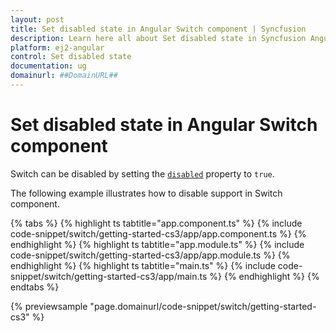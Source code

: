 ```yaml
---
layout: post
title: Set disabled state in Angular Switch component | Syncfusion
description: Learn here all about Set disabled state in Syncfusion Angular Switch component of Syncfusion Essential JS 2 and more.
platform: ej2-angular
control: Set disabled state 
documentation: ug
domainurl: ##DomainURL##
---
```


# Set disabled state in Angular Switch component

Switch can be disabled by setting the [`disabled`](https://ej2.syncfusion.com/angular/documentation/api/switch#disabled) property to `true`.

The following example illustrates how to disable support in Switch component.

{% tabs %}
{% highlight ts tabtitle="app.component.ts" %}
{% include code-snippet/switch/getting-started-cs3/app/app.component.ts %}
{% endhighlight %}
{% highlight ts tabtitle="app.module.ts" %}
{% include code-snippet/switch/getting-started-cs3/app/app.module.ts %}
{% endhighlight %}
{% highlight ts tabtitle="main.ts" %}
{% include code-snippet/switch/getting-started-cs3/app/main.ts %}
{% endhighlight %}
{% endtabs %}
  
{% previewsample "page.domainurl/code-snippet/switch/getting-started-cs3" %}